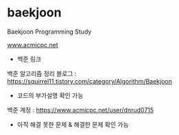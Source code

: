 # baekjoon
Baekjoon Programming Study

www.acmicpc.net
 - 백준 링크



백준 알고리즘 정리 블로그 : https://squirrel11.tistory.com/category/Algorithm/Baekjoon
 - 코드의 부가설명 확인 가능

백준 계정 : https://www.acmicpc.net/user/dnrud0715
 - 아직 해결 못한 문제 & 해결한 문제 확인 가능
